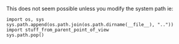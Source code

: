 This does not seem possible unless you modify the system path ie:

	import os, sys
	sys.path.append(os.path.join(os.path.dirname(__file__), ".."))
	import stuff_from_parent_point_of_view
	sys.path.pop()
